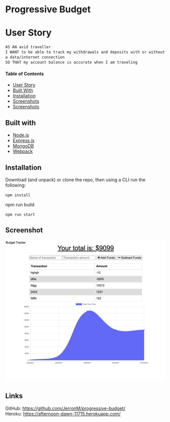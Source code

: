 # Progressive Budget


# User Story
```
AS AN avid traveller
I WANT to be able to track my withdrawals and deposits with or without a data/internet connection
SO THAT my account balance is accurate when I am traveling
```

#### Table of Contents
- [User Story](#User_Story)
- [Built With](#Built_With)
- [Installation](#Installation)
- [Screenshots](#Screenshots)
- [Screenshots](#Screenshots)





## Built with
- [Node.js](https://nodejs.org/en/)
- [Express.js](https://expressjs.com/)
- [MongoDB](https://www.mongodb.com/)
- [Webpack](https://webpack.js.org/)



## Installation
Download (and unpack) or clone the repo, then using a CLI run the following:

```
npm install

```
npm run build

```
npm run start
```



## Screenshot

<img src="https://github.com/JerronM/progressive-budget/blob/main/screenshot.png?raw=true">

## Links
GitHub: https://github.com/JerronM/progressive-budget/
<br>
Heroku: https://afternoon-dawn-11715.herokuapp.com/